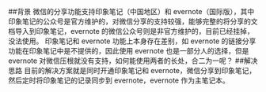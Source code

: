 ##背景
微信的分享功能支持印象笔记（中国地区）和 evernote（国际版），其中印象笔记的公众号是官方维护的，对微信分享的支持较强，能够完整的将分享的文档导入到印象笔记，evernote 的微信公众号则是非官方维护的，目前已经挂掉，没法使用。
印象笔记和 evernote 功能上本身存在差别，如 evernote 的链接分享功能在印象笔记中是不提供的，因此使用 evernote 也是一部分人的选择，但是 evernote 对微信压根就没有支持，如何能使用两者的长处，合二为一呢？
##解决思路
目前的解决方案就是同时开通印象笔记和 evernote，微信分享到印象笔记，然后定时将印象笔记的记录同步到 evernote，evernote 作为主笔记本。
